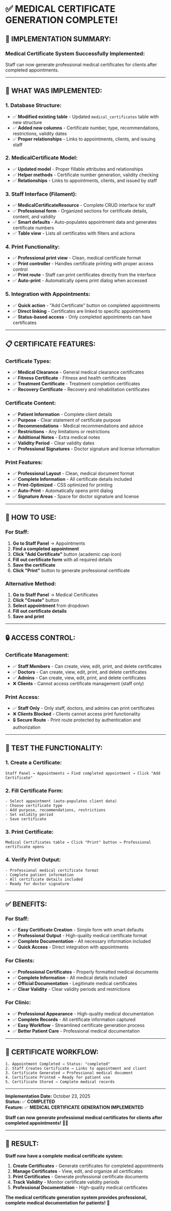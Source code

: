 # ✅ MEDICAL CERTIFICATE GENERATION COMPLETE!

## 🏥 **IMPLEMENTATION SUMMARY:**

### **Medical Certificate System Successfully Implemented:**
Staff can now generate professional medical certificates for clients after completed appointments.

---

## 🔧 **WHAT WAS IMPLEMENTED:**

### **1. Database Structure:**
- ✅ **Modified existing table** - Updated `medical_certificates` table with new structure
- ✅ **Added new columns** - Certificate number, type, recommendations, restrictions, validity dates
- ✅ **Proper relationships** - Links to appointments, clients, and issuing staff

### **2. MedicalCertificate Model:**
- ✅ **Updated model** - Proper fillable attributes and relationships
- ✅ **Helper methods** - Certificate number generation, validity checking
- ✅ **Relationships** - Links to appointments, clients, and issued by staff

### **3. Staff Interface (Filament):**
- ✅ **MedicalCertificateResource** - Complete CRUD interface for staff
- ✅ **Professional form** - Organized sections for certificate details, content, and validity
- ✅ **Smart defaults** - Auto-populates appointment data and generates certificate numbers
- ✅ **Table view** - Lists all certificates with filters and actions

### **4. Print Functionality:**
- ✅ **Professional print view** - Clean, medical certificate format
- ✅ **Print controller** - Handles certificate printing with proper access control
- ✅ **Print route** - Staff can print certificates directly from the interface
- ✅ **Auto-print** - Automatically opens print dialog when accessed

### **5. Integration with Appointments:**
- ✅ **Quick action** - "Add Certificate" button on completed appointments
- ✅ **Direct linking** - Certificates are linked to specific appointments
- ✅ **Status-based access** - Only completed appointments can have certificates

---

## 📋 **CERTIFICATE FEATURES:**

### **Certificate Types:**
- ✅ **Medical Clearance** - General medical clearance certificates
- ✅ **Fitness Certificate** - Fitness and health certificates
- ✅ **Treatment Certificate** - Treatment completion certificates
- ✅ **Recovery Certificate** - Recovery and rehabilitation certificates

### **Certificate Content:**
- ✅ **Patient Information** - Complete client details
- ✅ **Purpose** - Clear statement of certificate purpose
- ✅ **Recommendations** - Medical recommendations and advice
- ✅ **Restrictions** - Any limitations or restrictions
- ✅ **Additional Notes** - Extra medical notes
- ✅ **Validity Period** - Clear validity dates
- ✅ **Professional Signatures** - Doctor signature and license information

### **Print Features:**
- ✅ **Professional Layout** - Clean, medical document format
- ✅ **Complete Information** - All certificate details included
- ✅ **Print-Optimized** - CSS optimized for printing
- ✅ **Auto-Print** - Automatically opens print dialog
- ✅ **Signature Areas** - Space for doctor signature and license

---

## 🎯 **HOW TO USE:**

### **For Staff:**
1. **Go to Staff Panel** → Appointments
2. **Find a completed appointment**
3. **Click "Add Certificate"** button (academic cap icon)
4. **Fill out certificate form** with all required details
5. **Save the certificate**
6. **Click "Print"** button to generate professional certificate

### **Alternative Method:**
1. **Go to Staff Panel** → Medical Certificates
2. **Click "Create"** button
3. **Select appointment** from dropdown
4. **Fill out certificate details**
5. **Save and print**

---

## 🔒 **ACCESS CONTROL:**

### **Certificate Management:**
- ✅ **Staff Members** - Can create, view, edit, print, and delete certificates
- ✅ **Doctors** - Can create, view, edit, print, and delete certificates
- ✅ **Admins** - Can create, view, edit, print, and delete certificates
- ❌ **Clients** - Cannot access certificate management (staff only)

### **Print Access:**
- ✅ **Staff Only** - Only staff, doctors, and admins can print certificates
- ❌ **Clients Blocked** - Clients cannot access print functionality
- 🔒 **Secure Route** - Print route protected by authentication and authorization

---

## 🧪 **TEST THE FUNCTIONALITY:**

### **1. Create a Certificate:**
```
Staff Panel → Appointments → Find completed appointment → Click "Add Certificate"
```

### **2. Fill Certificate Form:**
```
- Select appointment (auto-populates client data)
- Choose certificate type
- Add purpose, recommendations, restrictions
- Set validity period
- Save certificate
```

### **3. Print Certificate:**
```
Medical Certificates table → Click "Print" button → Professional certificate opens
```

### **4. Verify Print Output:**
```
- Professional medical certificate format
- Complete patient information
- All certificate details included
- Ready for doctor signature
```

---

## ✅ **BENEFITS:**

### **For Staff:**
- ✅ **Easy Certificate Creation** - Simple form with smart defaults
- ✅ **Professional Output** - High-quality medical certificate format
- ✅ **Complete Documentation** - All necessary information included
- ✅ **Quick Access** - Direct integration with appointments

### **For Clients:**
- ✅ **Professional Certificates** - Properly formatted medical documents
- ✅ **Complete Information** - All medical details included
- ✅ **Official Documentation** - Legitimate medical certificates
- ✅ **Clear Validity** - Clear validity periods and restrictions

### **For Clinic:**
- ✅ **Professional Appearance** - High-quality medical documentation
- ✅ **Complete Records** - All certificate information captured
- ✅ **Easy Workflow** - Streamlined certificate generation process
- ✅ **Better Patient Care** - Professional medical documentation

---

## 🎯 **CERTIFICATE WORKFLOW:**

```
1. Appointment Completed → Status: "completed"
2. Staff Creates Certificate → Links to appointment and client
3. Certificate Generated → Professional medical document
4. Certificate Printed → Ready for patient use
5. Certificate Stored → Complete medical records
```

---

**Implementation Date:** October 23, 2025  
**Status:** ✅ **COMPLETED**  
**Feature:** ✅ **MEDICAL CERTIFICATE GENERATION IMPLEMENTED**  

**Staff can now generate professional medical certificates for clients after completed appointments!** 🏥✨

---

## 🚀 **RESULT:**

**Staff now have a complete medical certificate system:**

1. **Create Certificates** - Generate certificates for completed appointments
2. **Manage Certificates** - View, edit, and organize all certificates
3. **Print Certificates** - Generate professional certificate documents
4. **Track Validity** - Monitor certificate validity periods
5. **Professional Documentation** - High-quality medical certificates

**The medical certificate generation system provides professional, complete medical documentation for patients!** 🎯

